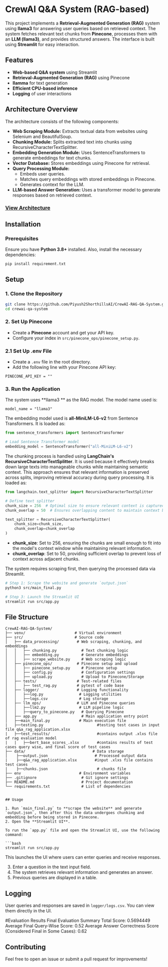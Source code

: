 # CrewAI Q&A System (RAG-based)

This project implements a **Retrieval-Augmented Generation (RAG)** system using **llama3** for answering user queries based on retrieved context. The system fetches relevant text chunks from **Pinecone**, processes them with an **LLM (llama3)**, and provides structured answers. The interface is built using **Streamlit** for easy interaction.

## Features

- **Web-based Q&A system** using Streamlit
- **Retrieval-Augmented Generation (RAG)** using Pinecone
- **llamma** for text generation
- **Efficient CPU-based inference**
- **Logging** of user interactions

## Architecture Overview

The architecture consists of the following components:

- **Web Scraping Module:** Extracts textual data from websites using Selenium and BeautifulSoup.
- **Chunking Module:** Splits extracted text into chunks using RecursiveCharacterTextSplitter.
- **Embedding Generation Module:** Uses SentenceTransformers to generate embeddings for text chunks.
- **Vector Database:** Stores embeddings using Pinecone for retrieval.
- **Query Processing Module:**
    - Embeds user queries.
    - Matches query embeddings with stored embeddings in Pinecone.
    - Generates context for the LLM.
- **LLM-based Answer Generation:** Uses a transformer model to generate responses based on retrieved context.

### [View Architecture](https://drive.google.com/file/d/1C4y46qnUudbCHrfRpXOzga61xkrnRm1V/view?usp=sharing)

## Installation

### Prerequisites

Ensure you have **Python 3.8+** installed. Also, install the necessary dependencies:

```bash
pip install requirement.txt 
```

## Setup

### 1. Clone the Repository

```bash
git clone https://github.com/Piyush2ShorthillsAI/CrewAI-RAG-QA-System.git
cd crewai-qa-system
```

### 2. Set Up Pinecone

- Create a **Pinecone** account and get your API key.
- Configure your index in `src/pinecone_ops/pinecone_setup.py`.

### 2.1 Set Up .env File

- Create a `.env` file in the root directory.
- Add the following line with your Pinecone API key:

```
PINECONE_API_KEY = ""
```

### 3. Run the Application

The system uses **llama3 ** as the RAG model. The model name used is:

```
model_name = "llama3"
```

The embedding model used is **all-MiniLM-L6-v2** from Sentence Transformers. It is loaded as:

```python
from sentence_transformers import SentenceTransformer

# Load Sentence Transformer model
embedding_model = SentenceTransformer("all-MiniLM-L6-v2")
```

The chunking process is handled using **LangChain's RecursiveCharacterTextSplitter**. It is used because it effectively breaks down large texts into manageable chunks while maintaining semantic context. This approach ensures that relevant information is preserved across splits, improving retrieval accuracy during query processing. It is loaded as:

```python
from langchain.text_splitter import RecursiveCharacterTextSplitter

# Define text splitter
chunk_size = 256  # Optimal size to ensure relevant context is captured without exceeding token limits
chunk_overlap = 50  # Ensures overlapping content to maintain context between chunks

text_splitter = RecursiveCharacterTextSplitter(
    chunk_size=chunk_size,
    chunk_overlap=chunk_overlap
)
```

- **chunk\_size**: Set to 256, ensuring the chunks are small enough to fit into the model's context window while maintaining relevant information.
- **chunk\_overlap**: Set to 50, providing sufficient overlap to prevent loss of context across adjacent chunks.

The system requires scraping first, then querying the processed data via Streamlit.

```bash
# Step 1: Scrape the website and generate `output.json`
python3 src/main_final.py

# Step 3: Launch the Streamlit UI
streamlit run src/app.py
```

## File Structure

```
CrewAI-RAG-QA-System/
├── venv/                      # Virtual environment
├── src/                       # Source code
│   ├── data_processing/        # Web scraping, chunking, and embeddings
│   │   ├── chunking.py           # Text chunking logic
│   │   ├── embedding.py          # Generate embeddings
│   │   ├── scrape_website.py     # Web scraping logic
│   ├── pinecone_ops/           # Pinecone setup and upload
│   │   ├── pinecone_setup.py     # Pinecone setup
│   │   ├── config.py             # Configuration settings
│   │   ├── upload.py             # Upload to Pinecone/Storage
│   ├── tests/                  # Test-related files
│   │   ├── test_rag.py         # pytest of code base
│   ├── logger/                 # Logging functionality
│   │   ├──log.py                # Logging utilities
│   │   ├──logs.csv              # Log storage
│   ├── llm_ops/                # LLM and Pinecone queries
│   │   ├──llm2.py               # LLM pipeline logic
│   │   ├──query_to_pinecone.py   # Querying Pinecone
│   ├── app.py                    # Main application entry point
│   ├──main_final.py             # Main execution file
|   ├──testing.py                        #testing test cases in input file q&a_rag_application.xlsx   
|   ├──test_results/                     #contains output .xlxs file of rag evaluation model 
|   |   ├──bert_base_scores_.xlsx        #contains results of test cases query wise, and final score of test cases 
├── data/                              # Data storage
│    ├──output.json                     # Processed output data
|    ├──q&a_rag_application.xlsx        #input .xlxs file contains test cases 
|    ├──chunks.json                      # chunks file
├── env                          # Environment variables
├── .gitignore                    # Git ignore settings
├── README.md                     # Project documentation
└── requirements.txt              # List of dependencies


## Usage

1. Run `main_final.py` to **scrape the website** and generate `output.json`, then after this the data undergoes chunking and embedding before being stored in Pinecone.
2. Open the **Streamlit UI**.

To run the `app.py` file and open the Streamlit UI, use the following command:

```bash
streamlit run src/app.py
```

This launches the UI where users can enter queries and receive responses.

3. Enter a question in the text input field.
4. The system retrieves relevant information and generates an answer.
5. Previous queries are displayed in a table.

## Logging

User queries and responses are saved in `logger/logs.csv`. You can view them directly in the UI.

#Evaluation Results
Final Evaluation Summary
Total Score: 0.5694449
Average Final Query-Wise Score: 0.52
Average Answer Correctness Score (Considered Final in Some Cases): 0.62

## Contributing

Feel free to open an issue or submit a pull request for improvements!

